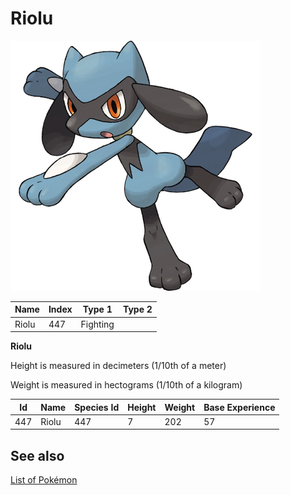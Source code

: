 # Riolu


![Riolu](images/447.png)

| **Name** | **Index** | **Type 1** | **Type 2** |
|----|----|----|----|
| Riolu | 447 | Fighting  |  |

**Riolu** 


Height is measured in decimeters (1/10th of a meter)

Weight is measured in hectograms (1/10th of a kilogram)

| **Id** | **Name** | **Species Id** | **Height** | **Weight** | **Base Experience** |
|--------|----------|----------------|------------|------------|---------------------|
| 447 | Riolu | 447 | 7 | 202 | 57 |


## See also

[List of Pokémon](../pokemon.md)
